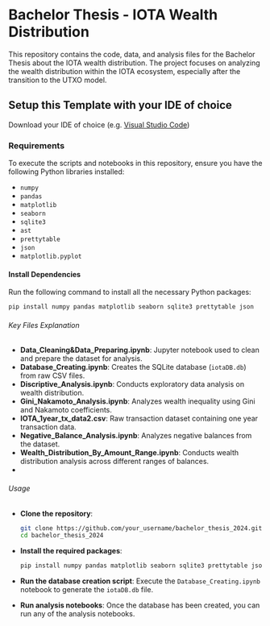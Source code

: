# Bachelor Thesis - IOTA Wealth Distribution

This repository contains the code, data, and analysis files for the Bachelor Thesis about the IOTA wealth distribution. The project focuses on analyzing the wealth distribution within the IOTA ecosystem, especially after the transition to the UTXO model.


## Setup this Template with your IDE of choice
Download your IDE of choice (e.g. [Visual Studio Code](https://code.visualstudio.com/))

### Requirements

To execute the scripts and notebooks in this repository, ensure you have the following Python libraries installed:

- `numpy`
- `pandas`
- `matplotlib`
- `seaborn`
- `sqlite3`
- `ast`
- `prettytable`
- `json`
- `matplotlib.pyplot`

#### Install Dependencies

Run the following command to install all the necessary Python packages:

```bash
pip install numpy pandas matplotlib seaborn sqlite3 prettytable json
```

###### Key Files Explanation

- **Data_Cleaning&Data_Preparing.ipynb**: Jupyter notebook used to clean and prepare the dataset for analysis.
- **Database_Creating.ipynb**: Creates the SQLite database (`iotaDB.db`) from raw CSV files.
- **Discriptive_Analysis.ipynb**: Conducts exploratory data analysis on wealth distribution.
- **Gini_Nakamoto_Analysis.ipynb**: Analyzes wealth inequality using Gini and Nakamoto coefficients.
- **IOTA_1year_tx_data2.csv**: Raw transaction dataset containing one year transaction data.
- **Negative_Balance_Analysis.ipynb**: Analyzes negative balances from the dataset.
- **Wealth_Distribution_By_Amount_Range.ipynb**: Conducts wealth distribution analysis across different ranges of balances.
- 

###### Usage

- **Clone the repository**:

    ```bash
    git clone https://github.com/your_username/bachelor_thesis_2024.git
    cd bachelor_thesis_2024
    ```

- **Install the required packages**:

    ```bash
    pip install numpy pandas matplotlib seaborn sqlite3 prettytable json
    ```

- **Run the database creation script**: 
    Execute the `Database_Creating.ipynb` notebook to generate the `iotaDB.db` file.

- **Run analysis notebooks**: 
    Once the database has been created, you can run any of the analysis notebooks.


